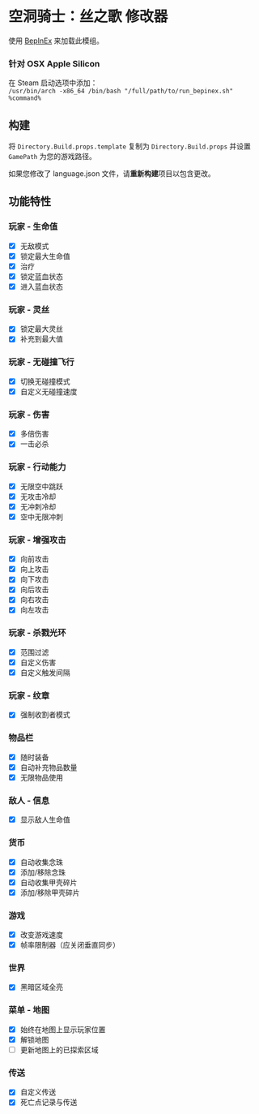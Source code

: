 # 空洞骑士：丝之歌 修改器

使用 [BepInEx](https://github.com/BepInEx/BepInEx) 来加载此模组。

### 针对 OSX Apple Silicon

在 Steam 启动选项中添加：  
`/usr/bin/arch -x86_64 /bin/bash "/full/path/to/run_bepinex.sh" %command%`

## 构建

将 `Directory.Build.props.template` 复制为 `Directory.Build.props` 并设置 `GamePath` 为您的游戏路径。

如果您修改了 language.json 文件，请**重新构建**项目以包含更改。

## 功能特性

### 玩家 - 生命值

- [x] 无敌模式
- [x] 锁定最大生命值
- [x] 治疗
- [x] 锁定蓝血状态
- [x] 进入蓝血状态

### 玩家 - 灵丝

- [x] 锁定最大灵丝
- [x] 补充到最大值

### 玩家 - 无碰撞飞行

- [x] 切换无碰撞模式
- [x] 自定义无碰撞速度

### 玩家 - 伤害

- [x] 多倍伤害
- [x] 一击必杀

### 玩家 - 行动能力

- [x] 无限空中跳跃
- [x] 无攻击冷却
- [x] 无冲刺冷却
- [x] 空中无限冲刺

### 玩家 - 增强攻击

- [x] 向前攻击
- [x] 向上攻击
- [x] 向下攻击
- [x] 向后攻击
- [x] 向右攻击
- [x] 向左攻击

### 玩家 - 杀戮光环

- [x] 范围过滤
- [x] 自定义伤害
- [x] 自定义触发间隔

### 玩家 - 纹章

- [x] 强制收割者模式

### 物品栏

- [x] 随时装备
- [x] 自动补充物品数量
- [x] 无限物品使用

### 敌人 - 信息

- [x] 显示敌人生命值

### 货币

- [x] 自动收集念珠
- [x] 添加/移除念珠
- [x] 自动收集甲壳碎片
- [x] 添加/移除甲壳碎片

### 游戏

- [x] 改变游戏速度
- [x] 帧率限制器（应关闭垂直同步）

### 世界

- [x] 黑暗区域全亮

### 菜单 - 地图

- [x] 始终在地图上显示玩家位置
- [x] 解锁地图
- [ ] 更新地图上的已探索区域

### 传送

- [x] 自定义传送
- [x] 死亡点记录与传送